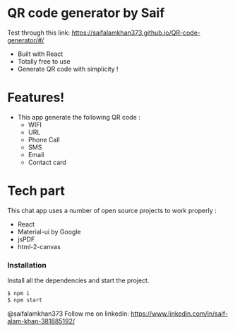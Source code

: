 # QR code generator by Saif
Test through this link: https://saifalamkhan373.github.io/QR-code-generator/#/

- Built with React
- Totally free to use
- Generate QR code with simplicity !

# Features!

- This app generate the following QR code :
  - WIFI
  - URL
  - Phone Call
  - SMS
  - Email
  - Contact card

# Tech part

This chat app uses a number of open source projects to work properly :

- React
- Material-ui by Google
- jsPDF
- html-2-canvas

### Installation

Install all the dependencies and start the project.

```sh
$ npm i
$ npm start
```

@saifalamkhan373
Follow me on linkedin: https://www.linkedin.com/in/saif-alam-khan-381885192/
